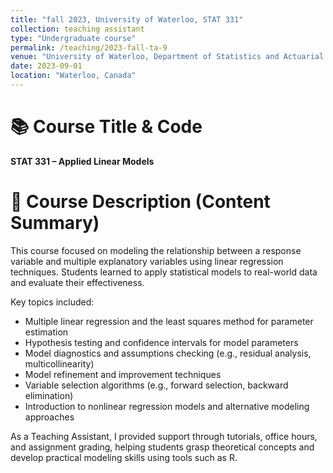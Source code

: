```yaml
---
title: "fall 2023, University of Waterloo, STAT 331"
collection: teaching assistant
type: "Undergraduate course"
permalink: /teaching/2023-fall-ta-9
venue: "University of Waterloo, Department of Statistics and Actuarial Science"
date: 2023-09-01
location: "Waterloo, Canada"
---
```


📚 Course Title & Code
======
**STAT 331 – Applied Linear Models**

🧾 Course Description (Content Summary)
======
This course focused on modeling the relationship between a response variable and multiple explanatory variables using linear regression techniques. Students learned to apply statistical models to real-world data and evaluate their effectiveness.

Key topics included:
- Multiple linear regression and the least squares method for parameter estimation  
- Hypothesis testing and confidence intervals for model parameters  
- Model diagnostics and assumptions checking (e.g., residual analysis, multicollinearity)  
- Model refinement and improvement techniques  
- Variable selection algorithms (e.g., forward selection, backward elimination)  
- Introduction to nonlinear regression models and alternative modeling approaches

As a Teaching Assistant, I provided support through tutorials, office hours, and assignment grading, helping students grasp theoretical concepts and develop practical modeling skills using tools such as R.
